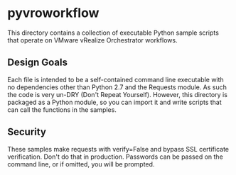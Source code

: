 pyvroworkflow
=============

This directory contains a collection of executable 
Python sample scripts that operate on
VMware vRealize Orchestrator workflows.

Design Goals
------------

Each file is intended to be a self-contained command line
executable with no dependencies other than Python 2.7 and
the Requests module. As such the code is very
un-DRY (Don't Repeat Yourself). However, this directory is
packaged as a Python module, so you can import it and write
scripts that can call the functions in the samples.

Security
--------

These samples make requests with verify=False and bypass
SSL certificate verification. Don't do that in production.
Passwords can be passed on the command line, or if omitted,
you will be prompted.
